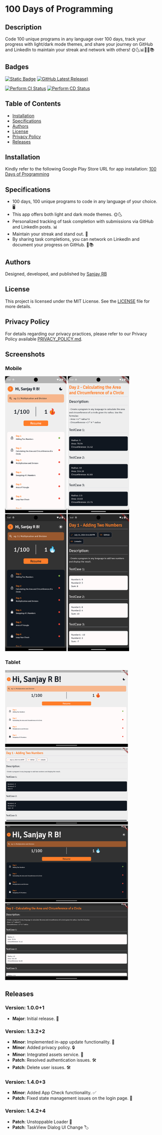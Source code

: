 # 100 Days of Programming

## Description
Code 100 unique programs in any language over 100 days, track your progress with light/dark mode themes, and share your journey on GitHub and LinkedIn to maintain your streak and network with others! 🌞🌜📊🌟🤝📚

## Badges
[![Static Badge](https://img.shields.io/badge/license-Apache--2.0-blue?style=flat&logo=github)](NOTICE)
[![GitHub Latest Release)](https://img.shields.io/github/v/release/sanjay-rb/hundred_days_of_programming?logo=github)](https://github.com/sanjay-rb/hundred_days_of_programming/releases)

[![Perform CI Status](https://github.com/sanjay-rb/loga_parameshwari/actions/workflows/ci.yml/badge.svg)](https://github.com/sanjay-rb/loga_parameshwari/actions/workflows/ci.yml)
[![Perform CD Status](https://github.com/sanjay-rb/loga_parameshwari/actions/workflows/cd.yml/badge.svg)](https://github.com/sanjay-rb/loga_parameshwari/actions/workflows/cd.yml)


## Table of Contents
- [Installation](#installation)
- [Specifications](#specifications)
- [Authors](#authors)
- [License](#license)
- [Privacy Policy](#privacy-policy)
- [Releases](#releases)

## Installation
Kindly refer to the following Google Play Store URL for app installation: [100 Days of Programming](https://play.google.com/store/apps/details?id=com.sanjoke.hundred_days_of_programming)

## Specifications
- 100 days, 100 unique programs to code in any language of your choice. 🖥️
- This app offers both light and dark mode themes. 🌞🌜
- Personalized tracking of task completion with submissions via GitHub and LinkedIn posts. 📊
- Maintain your streak and stand out. 🌟
- By sharing task completions, you can network on LinkedIn and document your progress on GitHub. 🤝📚

## Authors
Designed, developed, and published by [Sanjay RB](https://sanjay-rb.github.io)

## License
This project is licensed under the MIT License. See the [LICENSE](LICENSE) file for more details.

## Privacy Policy
For details regarding our privacy practices, please refer to our Privacy Policy available [PRIVACY_POLICY.md](PRIVACY_POLICY.md).

## Screenshots
### Mobile
<img src="images/mobile1.png" width=200> <img src="images/mobile2.png" width=200>  <img src="images/mobile3.png" width=200>  <img src="images/mobile4.png" width=200>

### Tablet
<img src="images/tab1.png" width=400> <img src="images/tab2.png" width=400> 
<img src="images/tab3.png" width=400> <img src="images/tab4.png" width=400>

## Releases
### Version: 1.0.0+1
- **Major**: Initial release. 🎉

### Version: 1.3.2+2
- **Minor**: Implemented in-app update functionality. 🚀
- **Minor**: Added privacy policy. 🔒
- **Minor**: Integrated assets service. 📂
- **Patch**: Resolved authentication issues. 🛠️
- **Patch**: Delete user issues. 🛠️

### Version: 1.4.0+3
- **Minor**: Added App Check functionality. ✅
- **Patch**: Fixed state management issues on the login page. 🔧

### Version: 1.4.2+4
- **Patch**: Unstoppable Loader 🔄
- **Patch**: TaskView Dialog UI Change 🏷️